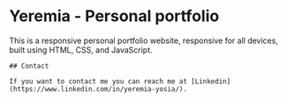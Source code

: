 # Yeremia - Personal portfolio

This is a responsive personal portfolio website, responsive for all devices, built using HTML, CSS, and JavaScript.

```
## Contact

If you want to contact me you can reach me at [Linkedin](https://www.linkedin.com/in/yeremia-yosia/).
